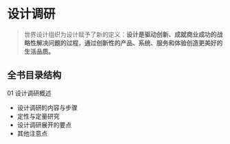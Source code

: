 # 设计调研

> 世界设计组织为设计赋予了新的定义：**设计是驱动创新、成就商业成功的战略性解决问题的过程，通过创新性的产品、系统、服务和体验创造更美好的生活品质。**

## 全书目录结构

01 设计调研概述

- 设计调研的内容与步骤
- 定性与定量研究
- 设计调研展开的要点
- 其他注意点